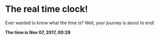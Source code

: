 # The real time clock!

Ever wanted to know what the time is? Well, your journey is about to end!

**The time is Nov 07, 2017, 00:28**